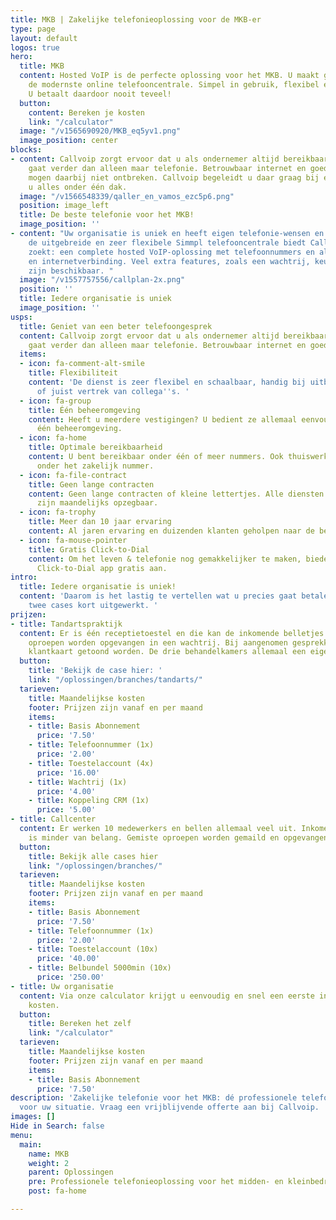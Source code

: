 ```yaml
---
title: MKB | Zakelijke telefonieoplossing voor de MKB-er
type: page
layout: default
logos: true
hero:
  title: MKB
  content: Hosted VoIP is de perfecte oplossing voor het MKB. U maakt gebruik van
    de modernste online telefooncentrale. Simpel in gebruik, flexibel en schaalbaar.
    U betaalt daardoor nooit teveel!
  button:
    content: Bereken je kosten
    link: "/calculator"
  image: "/v1565690920/MKB_eq5yv1.png"
  image_position: center
blocks:
- content: Callvoip zorgt ervoor dat u als ondernemer altijd bereikbaar bent en dat
    gaat verder dan alleen maar telefonie. Betrouwbaar internet en goede apparatuur
    mogen daarbij niet ontbreken. Callvoip begeleidt u daar graag bij en zo heeft
    u alles onder één dak.
  image: "/v1566548339/qaller_en_vamos_ezc5p6.png"
  position: image_left
  title: De beste telefonie voor het MKB!
  image_position: ''
- content: "Uw organisatie is uniek en heeft eigen telefonie-wensen en -eisen.\nDankzij
    de uitgebreide en zeer flexibele Simmpl telefooncentrale biedt Callvoip wat u
    zoekt: een complete hosted VoIP-oplossing met telefoonnummers en als u wenst hardware
    en internetverbinding. Veel extra features, zoals een wachtrij, keuzemenu of gespreksopname,
    zijn beschikbaar. "
  image: "/v1557757556/callplan-2x.png"
  position: ''
  title: Iedere organisatie is uniek
  image_position: ''
usps:
  title: Geniet van een beter telefoongesprek
  content: Callvoip zorgt ervoor dat u als ondernemer altijd bereikbaar bent, dat
    gaat verder dan alleen maar telefonie. Betrouwbaar internet en goede apparatuur
  items:
  - icon: fa-comment-alt-smile
    title: Flexibiliteit
    content: 'De dienst is zeer flexibel en schaalbaar, handig bij uitbreiding van
      of juist vertrek van collega''s. '
  - icon: fa-group
    title: Één beheeromgeving
    content: Heeft u meerdere vestigingen? U bedient ze allemaal eenvoudig vanuit
      één beheeromgeving.
  - icon: fa-home
    title: Optimale bereikbaarheid
    content: U bent bereikbaar onder één of meer nummers. Ook thuiswerkers zijn bereikbaar
      onder het zakelijk nummer.
  - icon: fa-file-contract
    title: Geen lange contracten
    content: Geen lange contracten of kleine lettertjes. Alle diensten van Callvoip
      zijn maandelijks opzegbaar.
  - icon: fa-trophy
    title: Meer dan 10 jaar ervaring
    content: Al jaren ervaring en duizenden klanten geholpen naar de beste telefonieoplossing.
  - icon: fa-mouse-pointer
    title: Gratis Click-to-Dial
    content: Om het leven & telefonie nog gemakkelijker te maken, bieden wij u onze
      Click-to-Dial app gratis aan.
intro:
  title: Iedere organisatie is uniek!
  content: 'Daarom is het lastig te vertellen wat u precies gaat betalen. Hieronder
    twee cases kort uitgewerkt. '
prijzen:
- title: Tandartspraktijk
  content: Er is één receptietoestel en die kan de inkomende belletjes niet aan. Deze
    oproepen worden opgevangen in een wachtrij. Bij aangenomen gesprekken moet de
    klantkaart getoond worden. De drie behandelkamers allemaal een eigen handset.
  button:
    title: 'Bekijk de case hier: '
    link: "/oplossingen/branches/tandarts/"
  tarieven:
    title: Maandelijkse kosten
    footer: Prijzen zijn vanaf en per maand
    items:
    - title: Basis Abonnement
      price: '7.50'
    - title: Telefoonnummer (1x)
      price: '2.00'
    - title: Toestelaccount (4x)
      price: '16.00'
    - title: Wachtrij (1x)
      price: '4.00'
    - title: Koppeling CRM (1x)
      price: '5.00'
- title: Callcenter
  content: Er werken 10 medewerkers en bellen allemaal veel uit. Inkomende bereikbaarheid
    is minder van belang. Gemiste oproepen worden gemaild en opgevangen in de voicemail.
  button:
    title: Bekijk alle cases hier
    link: "/oplossingen/branches/"
  tarieven:
    title: Maandelijkse kosten
    footer: Prijzen zijn vanaf en per maand
    items:
    - title: Basis Abonnement
      price: '7.50'
    - title: Telefoonnummer (1x)
      price: '2.00'
    - title: Toestelaccount (10x)
      price: '40.00'
    - title: Belbundel 5000min (10x)
      price: '250.00'
- title: Uw organisatie
  content: Via onze calculator krijgt u eenvoudig en snel een eerste indruk van de
    kosten.
  button:
    title: Bereken het zelf
    link: "/calculator"
  tarieven:
    title: Maandelijkse kosten
    footer: Prijzen zijn vanaf en per maand
    items:
    - title: Basis Abonnement
      price: '7.50'
description: 'Zakelijke telefonie voor het MKB: dé professionele telefonie-oplossing
  voor uw situatie. Vraag een vrijblijvende offerte aan bij Callvoip. '
images: []
Hide in Search: false
menu:
  main:
    name: MKB
    weight: 2
    parent: Oplossingen
    pre: Professionele telefonieoplossing voor het midden- en kleinbedrijf.
    post: fa-home

---
```

